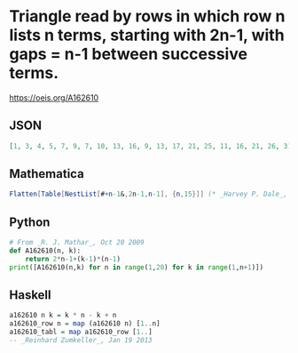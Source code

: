 # Triangle read by rows in which row n lists n terms, starting with 2n\-1, with gaps \= n\-1 between successive terms\.
https://oeis.org/A162610
## JSON
```JSON
[1, 3, 4, 5, 7, 9, 7, 10, 13, 16, 9, 13, 17, 21, 25, 11, 16, 21, 26, 31, 36, 13, 19, 25, 31, 37, 43, 49, 15, 22, 29, 36, 43, 50, 57, 64, 17, 25, 33, 41, 49, 57, 65, 73, 81, 19, 28, 37, 46, 55, 64, 73, 82, 91, 100, 21, 31, 41, 51, 61, 71, 81, 91, 101, 111, 121]
```
## Mathematica
```Mathematica
Flatten[Table[NestList[#+n-1&,2n-1,n-1], {n,15}]] (* _Harvey P. Dale_, Oct 20 2011 *)
```
## Python
```Python
# From _R. J. Mathar_, Oct 20 2009
def A162610(n, k):
    return 2*n-1+(k-1)*(n-1)
print([A162610(n,k) for n in range(1,20) for k in range(1,n+1)])
```
## Haskell
```Haskell
a162610 n k = k * n - k + n
a162610_row n = map (a162610 n) [1..n]
a162610_tabl = map a162610_row [1..]
-- _Reinhard Zumkeller_, Jan 19 2013
```
